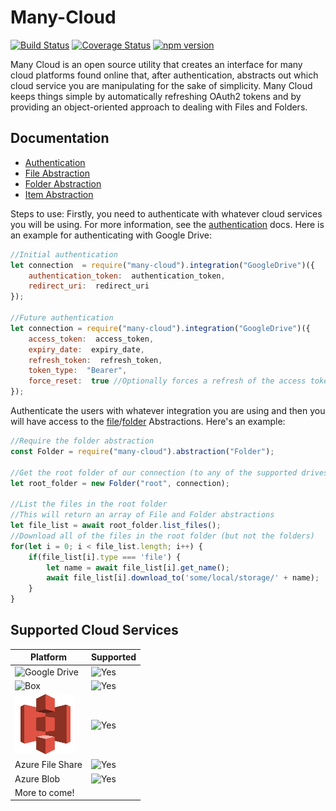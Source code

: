 ﻿# Many-Cloud
 
  [![Build Status](https://travis-ci.com/marcdubs/many-cloud.svg?branch=master)](https://travis-ci.com/marcdubs/many-cloud)
  [![Coverage Status](https://coveralls.io/repos/github/marcdubs/many-cloud/badge.svg?branch=master)](https://coveralls.io/github/marcdubs/many-cloud?branch=master)
  [![npm version](https://badge.fury.io/js/many-cloud.svg)](https://badge.fury.io/js/many-cloud)

Many Cloud is an open source utility that creates an interface for many cloud platforms found online that, after authentication, abstracts out which cloud service you are manipulating for the sake of simplicity. Many Cloud keeps things simple by automatically refreshing OAuth2 tokens and by providing an object-oriented approach to dealing with Files and Folders.

## Documentation
- [Authentication](docs/authentication.md)
- [File Abstraction](docs/file.md)
- [Folder Abstraction](docs/folder.md)
- [Item Abstraction](docs/item.md)

Steps to use:
Firstly, you need to authenticate with whatever cloud services you will be using. For more information, see the [authentication](docs/authentication.md) docs. Here is an example for authenticating with Google Drive:
```js
//Initial authentication
let connection  = require("many-cloud").integration("GoogleDrive")({
	authentication_token:  authentication_token,
	redirect_uri:  redirect_uri
});

//Future authentication
let connection = require("many-cloud").integration("GoogleDrive")({
	access_token:  access_token,
	expiry_date:  expiry_date,
	refresh_token:  refresh_token,
	token_type:  "Bearer",
	force_reset:  true //Optionally forces a refresh of the access token
});
```

Authenticate the users with whatever integration you are using and then you will have access to the [file](docs/file.md)/[folder](docs/folder.md) Abstractions. Here's an example:
```js
//Require the folder abstraction
const Folder = require("many-cloud").abstraction("Folder");

//Get the root folder of our connection (to any of the supported drives)
let root_folder = new Folder("root", connection);

//List the files in the root folder
//This will return an array of File and Folder abstractions
let file_list = await root_folder.list_files();
//Download all of the files in the root folder (but not the folders)
for(let i = 0; i < file_list.length; i++) {
	if(file_list[i].type === 'file') {
		let name = await file_list[i].get_name();
		await file_list[i].download_to('some/local/storage/' + name);
	}
}
```

## Supported Cloud Services
| Platform | Supported |
|--|--|
| ![Google Drive](docs/gdrive.png) | ![Yes](docs/check.png) |
| ![Box](docs/box.png) | ![Yes](docs/check.png) |
| ![S3](docs/s3.png) | ![Yes](docs/check.png) |
| Azure File Share | ![Yes](docs/check.png) |
| Azure Blob | ![Yes](docs/check.png) |
| More to come! | |
